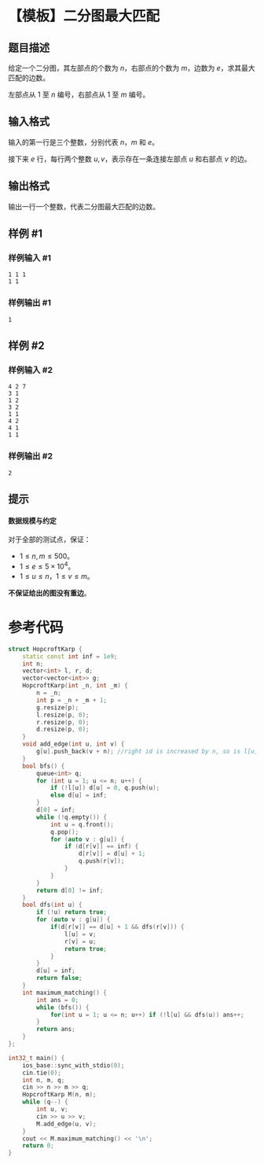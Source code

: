 # 【模板】二分图最大匹配

## 题目描述

给定一个二分图，其左部点的个数为 $n$，右部点的个数为 $m$，边数为 $e$，求其最大匹配的边数。

左部点从 $1$ 至 $n$ 编号，右部点从 $1$ 至 $m$ 编号。

## 输入格式

输入的第一行是三个整数，分别代表 $n$，$m$ 和 $e$。

接下来 $e$ 行，每行两个整数 $u, v$，表示存在一条连接左部点 $u$ 和右部点 $v$ 的边。

## 输出格式

输出一行一个整数，代表二分图最大匹配的边数。

## 样例 #1

### 样例输入 #1

```
1 1 1
1 1
```

### 样例输出 #1

```
1
```

## 样例 #2

### 样例输入 #2

```
4 2 7
3 1
1 2
3 2
1 1
4 2
4 1
1 1
```

### 样例输出 #2

```
2
```

## 提示

#### 数据规模与约定

对于全部的测试点，保证：
- $1 \leq n, m \leq 500$。
- $1 \leq e \leq 5 \times 10^4$。
- $1 \leq u \leq n$，$1 \leq v \leq m$。

**不保证给出的图没有重边**。


# 参考代码

```cpp
struct HopcroftKarp {
    static const int inf = 1e9;
    int n;
    vector<int> l, r, d;
    vector<vector<int>> g;
    HopcroftKarp(int _n, int _m) {
        n = _n;
        int p = _n + _m + 1;
        g.resize(p);
        l.resize(p, 0);
        r.resize(p, 0);
        d.resize(p, 0);
    }
    void add_edge(int u, int v) {
        g[u].push_back(v + n); //right id is increased by n, so is l[u]
    }
    bool bfs() {
        queue<int> q;
        for (int u = 1; u <= n; u++) {
            if (!l[u]) d[u] = 0, q.push(u);
            else d[u] = inf;
        }
        d[0] = inf;
        while (!q.empty()) {
            int u = q.front();
            q.pop();
            for (auto v : g[u]) {
                if (d[r[v]] == inf) {
                    d[r[v]] = d[u] + 1;
                    q.push(r[v]);
                }
            }
        }
        return d[0] != inf;
    }
    bool dfs(int u) {
        if (!u) return true;
        for (auto v : g[u]) {
            if(d[r[v]] == d[u] + 1 && dfs(r[v])) {
                l[u] = v;
                r[v] = u;
                return true;
            }
        }
        d[u] = inf;
        return false;
    }
    int maximum_matching() {
        int ans = 0;
        while (bfs()) {
            for(int u = 1; u <= n; u++) if (!l[u] && dfs(u)) ans++;
        }
        return ans;
    }
};

int32_t main() {
	ios_base::sync_with_stdio(0);
	cin.tie(0);
	int n, m, q;
	cin >> n >> m >> q;
	HopcroftKarp M(n, m);
	while (q--) {
		int u, v;
		cin >> u >> v;
		M.add_edge(u, v);
	}
	cout << M.maximum_matching() << '\n';
	return 0;
}
```